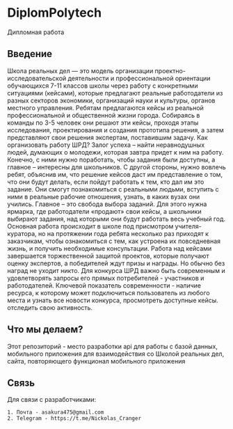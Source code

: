 # DiplomPolytech
Дипломная работа

## Введение
Школа реальных дел — это модель организации проектно-исследовательской деятельности и профессиональной ориентации обучающихся 7-11 классов школы через работу с конкретными ситуациями (кейсами), которые предлагают реальные работодатели из разных секторов экономики, организаций науки и культуры, органов местного управления. Ребятам предлагаются кейсы из реальной профессиональной и общественной жизни города. Собираясь в команды по 3-5 человек они решают эти кейсы, проходя этапы исследования, проектирования и создания прототипа решения, а затем представляют свои решения экспертам, поставившим задачу.
Как организовать работу ШРД? Залог успеха – найти неравнодушных людей, думающих о молодежи, которая завтра придет к ним на работу. Конечно, с ними нужно поработать, чтобы задания были доступны, а главное – интересны для школьников. С другой стороны, нужно вовлечь ребят, объяснив им, что решение кейсов даст им представление о том, что они будут делать, если пойдут работать к тем, кто дал им это задание. Они смогут познакомиться с реальными людьми, вступить с ними в реальные рабочие отношения, узнать, в каких вузах они учились. Главное – это свобода выбора заданий. Для этого нужна ярмарка, где работодатели «продают» свои кейсы, а школьники выбирают задания, над которыми они будут работать весь учебный год. Основная работа происходит в школе под присмотром учителя-куратора, но на протяжении года ребята несколько раз приходят к заказчикам, чтобы ознакомиться с тем, как устроена их повседневная жизнь, и получить необходимые консультации. Работа над кейсами завершается торжественной защитой проектов, которые получают оценку экспертов, а победителей ждут призы и награды. Но обычно без наград не уходит никто.
Для конкурса ШРД важно быть современным и удовлетворять запросы его прямых потребителей - участников и работодателей. Ключевой показатель современности - наличие ресурса, к которому может подключиться пользователь из любого места и узнать все новости конкурса, просмотреть доступные кейсы. отследить свою активность.

## Что мы делаем?
Этот репозиторий - место разработки api для работы с базой данных, мобильного приложения для взаимодействия со Школой реальных дел, сайта, повторяющего функционал мобильного приложения

## Связь
Для связи с разработчиками:

	1. Почта - asakura475@gmail.com
	2. Telegram - https://t.me/Nickolas_Cranger
